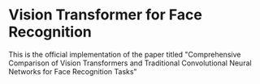 # Vision Transformer for Face Recognition
This is the official implementation of the paper titled "Comprehensive Comparison of Vision Transformers and 
Traditional Convolutional Neural Networks for Face Recognition Tasks"
